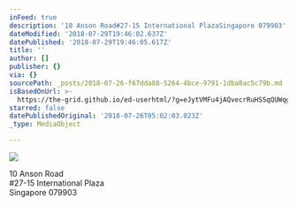 ```yaml
---
inFeed: true
description: '10 Anson Road#27-15 International PlazaSingapore 079903'
dateModified: '2018-07-29T19:46:02.637Z'
datePublished: '2018-07-29T19:46:05.617Z'
title: ''
author: []
publisher: {}
via: {}
sourcePath: _posts/2018-07-26-f67dda88-5264-4bce-9791-1dba8ac5c79b.md
isBasedOnUrl: >-
  https://the-grid.github.io/ed-userhtml/?g=eJytVMFu4jAQvecrRuHSSqQUWqg2BX5iP6Aa2xNq4Xgi2-nCrvrvNThAus0e2q0vHs_4Pdvvjbz0YW8Iwr6hVR5oFybS-3x9I9oQ2D5xE-BPBnEo7RuD-xK0NdpSIQzL7eOxdIAVaPTGliDJBnIp_0IuaInmVKu1UoZSrUGltN2UMJ03O5jdNbuUF-wUuRJuY9az0QpG91Is5KxfLhwq3foSLjCU243j1qryL0CvUPwisdWh2Bzg8Z5Xh4egG4OhKkDgposEx7fXY6gc11cd2_U4bjgvrgfIa_5dJMLLAUfODnQOBsAfcedL_ANdsQ0lWHY1mtMk2CiYLqJy6DSatFGy4ajn6PY4eoYpkuwwaLYHHht9ec16tpfPHP0bv0tVLFvf9cOAUfMHNVXVgCFzoZB-fJchia0zpFt8zpAEOgefNGQY_WWdUQb9QidV-7LNaKEe7r9LtsT2P32cGL7axx_Rr9lycvx-1tkSQRr0fpVflMnh2VG1ykf5-mcrvHRaUOx7B22jMJBfTnCdvQEIJYET
starred: false
datePublishedOriginal: '2018-07-26T05:02:03.023Z'
_type: MediaObject

---
```

![](https://imgflo.herokuapp.com/graph/2b2431f8e7ba7b0/fc55fde0b329beb4d7c211c13ddf5b05/croprotate.png?cropheight=96&cropwidth=348&degrees=0&input=https%3A%2F%2Fthe-grid-user-content.s3-us-west-2.amazonaws.com%2F9a190758-d820-4c66-add0-45844df85205.png&x=1&y=0)

10 Anson Road  
\#27-15 International Plaza  
Singapore 079903